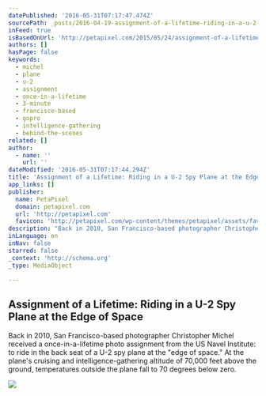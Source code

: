 ```yaml
---
datePublished: '2016-05-31T07:17:47.474Z'
sourcePath: _posts/2016-04-19-assignment-of-a-lifetime-riding-in-a-u-2-spy-plane-at-the-e.md
inFeed: true
isBasedOnUrl: 'http://petapixel.com/2015/05/24/assignment-of-a-lifetime-riding-in-a-u-2-spy-plane-at-the-edge-of-space/'
authors: []
hasPage: false
keywords:
  - michel
  - plane
  - u-2
  - assignment
  - once-in-a-lifetime
  - 3-minute
  - francisco-based
  - gopro
  - intelligence-gathering
  - behind-the-scenes
related: []
author:
  - name: ''
    url: ''
dateModified: '2016-05-31T07:17:44.294Z'
title: 'Assignment of a Lifetime: Riding in a U-2 Spy Plane at the Edge of Space'
app_links: []
publisher:
  name: PetaPixel
  domain: petapixel.com
  url: 'http://petapixel.com'
  favicon: 'http://petapixel.com/wp-content/themes/petapixel/assets/favicon.ico'
description: "Back in 2010, San Francisco-based photographer Christopher Michel received a once-in-a-lifetime photo assignment from the US Navel Institute: to ride in the back seat of a U-2 spy plane at the \"edge of space.\" At the plane's cruising and intelligence-gathering altitude of 70,000 feet above the ground, temperatures outside the plane fall to 70 degrees below zero."
inLanguage: en
inNav: false
starred: false
_context: 'http://schema.org'
_type: MediaObject

---
```

<article style=""><h1>Assignment of a Lifetime: Riding in a U-2 Spy Plane at the Edge of Space</h1><p>Back in 2010, San Francisco-based photographer Christopher Michel received a once-in-a-lifetime photo assignment from the US Navel Institute: to ride in the back seat of a U-2 spy plane at the "edge of space." At the plane's cruising and intelligence-gathering altitude of 70,000 feet above the ground, temperatures outside the plane fall to 70 degrees below zero.</p><img src="https://s3-us-west-2.amazonaws.com/the-grid-img/p/04f6c0633f5a485f90dde99e96cd653a67f86bd6.jpg" /></article>